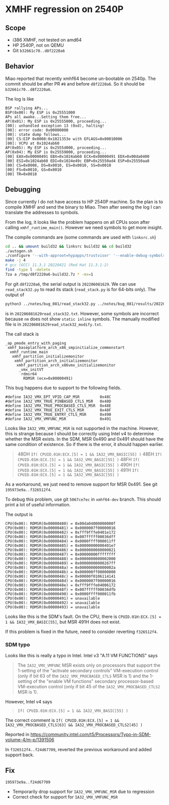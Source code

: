 # XMHF regression on 2540P

## Scope

* i386 XMHF, not tested on amd64
* HP 2540P, not on QEMU
* Git `b32661c70..d8f2220a6`

## Behavior

Miao reported that recently xmhf64 become un-bootable on 2540p. The commit
should be after PR `#8` and before `d8f2220a6`. So it should be
`b32661c70..d8f2220a6`.

The log is like 
```
BSP rallying APs...
BSP(0x00): My ESP is 0x25551000
APs all awake...Setting them free...
AP(0x01): My ESP is 0x25555000, proceeding...
[00]: unhandled exception 13 (0xd), halting!
[00]: error code: 0x00000000
[00]: state dump follows...
[00] CS:EIP 0x0008:0x1021353e with EFLAGS=0x00010006
[00]: VCPU at 0x1024ab60
AP(0x05): My ESP is 0x2555d000, proceeding...
AP(0x04): My ESP is 0x25559000, proceeding...
[00] EAX=0x00000491 EBX=0x1024ab60 ECX=0x00000491 EDX=0x00da0400
[00] ESI=0x1024ab60 EDI=0x1024e49c EBP=0x25550ad4 ESP=0x25550aa8
[00] CS=0x0008, DS=0x0010, ES=0x0010, SS=0x0010
[00] FS=0x0010, GS=0x0010
[00] TR=0x0018
```

## Debugging

Since currently I do not have access to HP 2540P machine. So the plan is to
compile XMHF and send the binary to Miao. Then after seeing the log I can
translate the addresses to symbols.

From the log, it looks like the problem happens on all CPUs soon after calling
`xmhf_runtime_main()`. However we need symbols to get more insight.

The compile commands are (some commands are used with `linksrc.sh`)

```sh
cd .. && umount build32 && linksrc build32 && cd build32
./autogen.sh
./configure '--with-approot=hypapps/trustvisor' '--enable-debug-symbols' '--disable-drt' '--enable-dmap' '--enable-debug-qemu' '--enable-update-intel-ucode'
make -j 4
# gcc (GCC) 11.3.1 20220421 (Red Hat 11.3.1-2)
find -type l -delete
7za a /tmp/d8f2220a6-build32.7z * -mx=1
```

For git `d8f2220a6`, the serial output is `202206081629`. We can use
`read_stack32.py` to read its stack (`read_stack.py` is for 64-bits only). The
output of
```sh
python3 ../notes/bug_081/read_stack32.py ../notes/bug_081/results/202206081629 xmhf/src/xmhf-core/xmhf-runtime/runtime.exe | grep '^\[00\]'
```
is in `202206081629read_stack32.txt`. However, some symbols are incorrect
because `nm` does not show `static inline` symbols. The manually modified file
is in `202206081629read_stack32_modify.txt`.

The call stack is
```
_ap_pmode_entry_with_paging
 xmhf_baseplatform_arch_x86_smpinitialize_commonstart
  xmhf_runtime_main
   xmhf_partition_initializemonitor
    xmhf_partition_arch_initializemonitor
     xmhf_partition_arch_x86vmx_initializemonitor
      _vmx_initVT
       rdmsr64
        RDMSR (ecx=0x00000491)
```

This bug happens due to support to the following fields.
```
#define IA32_VMX_EPT_VPID_CAP_MSR         0x48C
#define IA32_VMX_TRUE_PINBASED_CTLS_MSR   0x48D
#define IA32_VMX_TRUE_PROCBASED_CTLS_MSR  0x48E
#define IA32_VMX_TRUE_EXIT_CTLS_MSR       0x48F
#define IA32_VMX_TRUE_ENTRY_CTLS_MSR      0x490
#define IA32_VMX_VMFUNC_MSR               0x491
```

Looks like `IA32_VMX_VMFUNC_MSR` is not supported in the machine. However, this
is strange because I should be correctly using Intel v4 to determine whether
the MSR exists. In the SDM, MSR 0x490 and 0x491 should have the same condition
of existence. So if there is the error, it should happen earlier.
> 48DH `If( CPUID.01H:ECX.[5] = 1 && IA32_VMX_BASIC[55] )`
> 48EH `If( CPUID.01H:ECX.[5] = 1 && IA32_VMX_BASIC[55] )`
> 48FH `If( CPUID.01H:ECX.[5] = 1 && IA32_VMX_BASIC[55] )`
> 490H `If( CPUID.01H:ECX.[5] = 1 && IA32_VMX_BASIC[55] )`
> 491H `If( CPUID.01H:ECX.[5] = 1 && IA32_VMX_BASIC[55] )`

As a workaround, we just need to remove support for MSR 0x491. See git
`195973e9a..f326512f4`.

To debug this problem, use git `5067ce7ec` in `xmhf64-dev` branch. This should
print a lot of useful information.

The output is

```
CPU(0x00): RDMSR(0x00000480) = 0x00da04000000000f
CPU(0x00): RDMSR(0x00000481) = 0x0000007f00000016
CPU(0x00): RDMSR(0x00000482) = 0xfff9fffe0401e172
CPU(0x00): RDMSR(0x00000483) = 0x007fffff00036dff
CPU(0x00): RDMSR(0x00000484) = 0x0000ffff000011ff
CPU(0x00): RDMSR(0x00000485) = 0x00000000000401e7
CPU(0x00): RDMSR(0x00000486) = 0x0000000080000021
CPU(0x00): RDMSR(0x00000487) = 0x00000000ffffffff
CPU(0x00): RDMSR(0x00000488) = 0x0000000000002000
CPU(0x00): RDMSR(0x00000489) = 0x00000000000267ff
CPU(0x00): RDMSR(0x0000048a) = 0x000000000000002a
CPU(0x00): RDMSR(0x0000048b) = 0x000000ff00000000
CPU(0x00): RDMSR(0x0000048c) = 0x00000f0106114141
CPU(0x00): RDMSR(0x0000048d) = 0x0000007f00000016
CPU(0x00): RDMSR(0x0000048e) = 0xfff9fffe04006172
CPU(0x00): RDMSR(0x0000048f) = 0x007fffff00036dfb
CPU(0x00): RDMSR(0x00000490) = 0x0000ffff000011fb
CPU(0x00): RDMSR(0x00000491) = unavailable
CPU(0x00): RDMSR(0x00000492) = unavailable
CPU(0x00): RDMSR(0x00000493) = unavailable
```

Looks like this is the SDM's fault. On the CPU, there is
`CPUID.01H:ECX.[5] = 1 && IA32_VMX_BASIC[55]`, but MSR 491H does not exist.

If this problem is fixed in the future, need to consider reverting `f326512f4`.

### SDM typo

Looks like this is really a typo in Intel. Intel v3 "A.11 VM FUNCTIONS" says
> The `IA32_VMX_VMFUNC` MSR exists only on processors that support the 1-setting
> of the "activate secondary
> controls" VM-execution control (only if bit 63 of the
> `IA32_VMX_PROCBASED_CTLS` MSR is 1) and the 1-setting of
> the "enable VM functions" secondary processor-based VM-execution control
> (only if bit 45 of the `IA32_VMX_PROCBASED_CTLS2` MSR is 1).

However, Intel v4 says
> `If( CPUID.01H:ECX.[5] = 1 && IA32_VMX_BASIC[55] )`

The correct comment is
`If( CPUID.01H:ECX.[5] = 1 && IA32_VMX_PROCBASED_CTLS[63] && IA32_VMX_PROCBASED_CTLS2[45] )`

Reported in
<https://community.intel.com/t5/Processors/Typo-in-SDM-volume-4/m-p/1391506>

In `f326512f4..f24d67709`, reverted the previous workaround and added support
back.

## Fix

`195973e9a..f24d67709`
* Temporarily drop support for `IA32_VMX_VMFUNC_MSR` due to regression
* Correct check for support for `IA32_VMX_VMFUNC_MSR`

